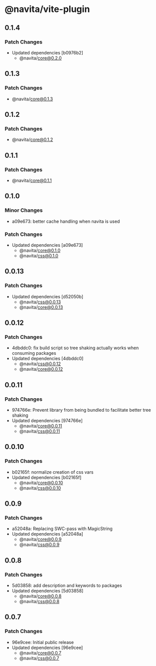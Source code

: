 # @navita/vite-plugin

## 0.1.4

### Patch Changes

- Updated dependencies [b0976b2]
  - @navita/core@0.2.0

## 0.1.3

### Patch Changes

- @navita/core@0.1.3

## 0.1.2

### Patch Changes

- @navita/core@0.1.2

## 0.1.1

### Patch Changes

- @navita/core@0.1.1

## 0.1.0

### Minor Changes

- a09e673: better cache handling when navita is used

### Patch Changes

- Updated dependencies [a09e673]
  - @navita/core@0.1.0
  - @navita/css@0.1.0

## 0.0.13

### Patch Changes

- Updated dependencies [d52050b]
  - @navita/css@0.0.13
  - @navita/core@0.0.13

## 0.0.12

### Patch Changes

- 4dbddc0: fix build script so tree shaking actually works when consuming packages
- Updated dependencies [4dbddc0]
  - @navita/css@0.0.12
  - @navita/core@0.0.12

## 0.0.11

### Patch Changes

- 974766e: Prevent library from being bundled to facilitate better tree shaking
- Updated dependencies [974766e]
  - @navita/core@0.0.11
  - @navita/css@0.0.11

## 0.0.10

### Patch Changes

- b02165f: normalize creation of css vars
- Updated dependencies [b02165f]
  - @navita/core@0.0.10
  - @navita/css@0.0.10

## 0.0.9

### Patch Changes

- a52048a: Replacing SWC-pass with MagicString
- Updated dependencies [a52048a]
  - @navita/core@0.0.9
  - @navita/css@0.0.9

## 0.0.8

### Patch Changes

- 5d03858: add description and keywords to packages
- Updated dependencies [5d03858]
  - @navita/core@0.0.8
  - @navita/css@0.0.8

## 0.0.7

### Patch Changes

- 96e9cee: Initial public release
- Updated dependencies [96e9cee]
  - @navita/core@0.0.7
  - @navita/css@0.0.7
